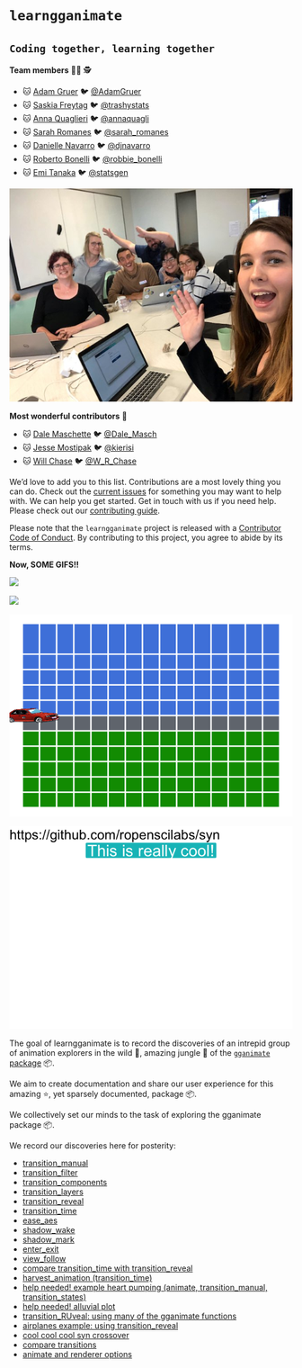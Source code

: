
<!-- README.md is generated from README.Rmd. Please edit that file -->

# `learngganimate`

## `Coding together, learning together`

**Team members** 👨‍🌾 🕵

  - 🐱 [Adam Gruer](https://github.com/adam-gruer) 🐦
    [@AdamGruer](https://twitter.com/AdamGruer)
  - 🐱 [Saskia Freytag](https://github.com/SaskiaFreytag) 🐦
    [@trashystats](https://twitter.com/trashystats)
  - 🐱 [Anna Quaglieri](https://github.com/SaskiaFreytag) 🐦
    [@annaquagli](https://twitter.com/annaquagli)
  - 🐱 [Sarah Romanes](https://github.com/sarahromanes) 🐦
    [@sarah\_romanes](https://twitter.com/sarah_romanes)
  - 🐱 [Danielle Navarro](https://github.com/djnavarro) 🐦
    [@djnavarro](https://twitter.com/djnavarro)
  - 🐱 [Roberto Bonelli](https://github.com/Robbie90) 🐦
    [@robbie\_bonelli](https://twitter.com/robbie_bonelli)
  - 🐱 [Emi Tanaka](https://github.com/emitanaka) 🐦
    [@statsgen](https://twitter.com/statsgen)

![the smiling team](assets/img/team.jpg)

**Most wonderful contributors** 🙌

  - 🐱 [Dale Maschette](https://github.com/Maschette) 🐦
    [@Dale\_Masch](https://twitter.com/Dale_Masch)
  - 🐱 [Jesse Mostipak](https://github.com/jmostipak) 🐦
    [@kierisi](https://twitter.com/kierisi)
  - 🐱 [Will Chase](https://github.com/will-r-chase) 🐦
    [@W\_R\_Chase](https://twitter.com/W_R_Chase)

We’d love to add you to this list. Contributions are a most lovely thing
you can do. Check out the [current issues](https://github.com/issues)
for something you may want to help with. We can help you get started.
Get in touch with us if you need help. Please check out our
[contributing guide](CONTRIBUTING.md).

Please note that the `learngganimate` project is released with a
[Contributor Code of Conduct](CODE_OF_CONDUCT.md). By contributing to
this project, you agree to abide by its terms.

**Now, SOME
GIFS\!\!**

![](transition_manual_files/figure-gfm/unnamed-chunk-2-1.gif)

![](RuPaul_excercise/making_gganimate_fab_files/figure-markdown_github/rupaulgif-1.gif)

![](ease_aes_files/figure-gfm/unnamed-chunk-11-1.gif)

![](coolcoolcool_files/figure-gfm/cool-1.gif)

The goal of learngganimate is to record the discoveries of an intrepid
group of animation explorers in the wild 🐯, amazing jungle 🌳 of the
[`gganimate` package](https://github.com/thomasp85/gganimate) 📦.

We aim to create documentation and share our user experience for this
amazing ⭐, yet sparsely documented, package 📦.

We collectively set our minds to the task of exploring the gganimate
package 📦.

We record our discoveries here for posterity:

  - [transition\_manual](transition_manual.md)
  - [transition\_filter](transition_filter.md)
  - [transition\_components](transition_components.md)
  - [transition\_layers](transition_layers.md)
  - [transition\_reveal](transition_reveal/transition_reveal.md)
  - [transition\_time](transition_time/transition_time.md)
  - [ease\_aes](ease_aes.md)
  - [shadow\_wake](shadow_wake.md)
  - [shadow\_mark](shadow_mark.md)
  - [enter\_exit](enter_exit/enter_exit.md)
  - [view\_follow](view_follow.md)
  - [compare transition\_time with
    transition\_reveal](transition_time_vs_transition_reveal.md)
  - [harvest\_animation
    (transition\_time)](example_harvest_animation.md)
  - [help needed\! example heart pumping (animate, transition\_manual,
    transition\_states)](example_heart_pumping.md)
  - [help needed\! alluvial plot](alluvial_plot.md)
  - [transition\_RUveal: using many of the gganimate
    functions](RuPaul_excercise/making_gganimate_fab.md)
  - [airplanes example: using transition\_reveal](USflights.md)
  - [cool cool cool syn crossover](coolcoolcool.md)
  - [compare transitions](compare_transitions.md)
  - [animate and renderer options](animate.md)
